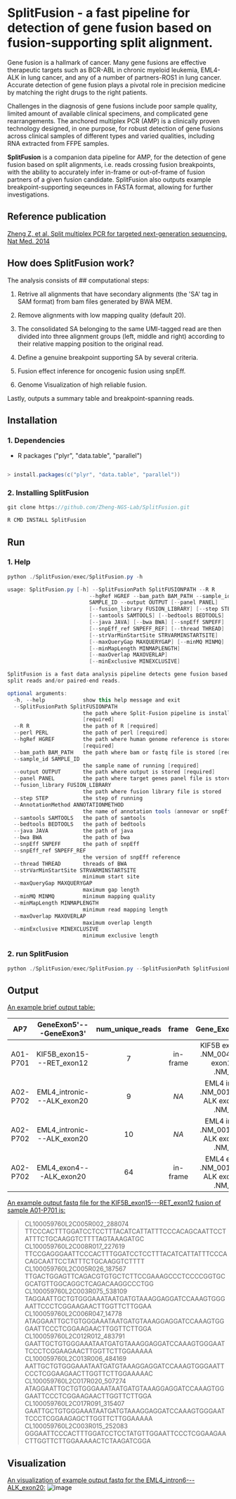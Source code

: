 # SplitFusion - a fast pipeline for detection of gene fusion based on fusion-supporting split alignment.

Gene fusion is a hallmark of cancer. Many gene fusions are effective therapeutic targets such as BCR-ABL in chronic myeloid leukemia, EML4-ALK in lung cancer, and any of a number of partners-ROS1 in lung cancer. Accurate detection of gene fusion plays a pivotal role in precision medicine by matching the right drugs to the right patients.

Challenges in the diagnosis of gene fusions include poor sample quality, limited amount of available clinical specimens, and complicated gene rearrangements. The anchored multiplex PCR (AMP) is a clinically proven technology designed, in one purpose, for robust detection of gene fusions across clinical samples of different types and varied qualities, including RNA extracted from FFPE samples.

**SplitFusion** is a companion data pipeline for AMP, for the detection of gene fusion based on split alignments, i.e. reads crossing fusion breakpoints, with the ability to accurately infer in-frame or out-of-frame of fusion partners of a given fusion candidate. SplitFusion also outputs example breakpoint-supporting seqeunces in FASTA format, allowing for further investigations.

## Reference publication
[Zheng Z, et al. Split multiplex PCR for targeted next-generation sequencing. Nat Med. 2014](http://www.nature.com/nm/journal/v20/n12/full/nm.3729.html)

## How does SplitFusion work?  


The analysis consists of ## computational steps:

1. Retrive all alignments that have secondary alignments (the 'SA' tag in SAM format) from bam files generated by BWA MEM.

2. Remove alignments with low mapping quality (default 20).

3. The consolidated SA belonging to the same UMI-tagged read are then divided into three alignment groups (left, middle and right) according to their relative mapping position to the original read.

4. Define a genuine breakpoint supporting SA by several criteria.

5. Fusion effect inference for oncogenic fusion using snpEff.

6. Genome Visualization of high reliable fusion.


Lastly, outputs a summary table and breakpoint-spanning reads.



## Installation

### 1. Dependencies

- R packages ("plyr", "data.table", "parallel")


```java

> install.packages(c("plyr", "data.table", "parallel"))

```

### 2. Installing SplitFusion

```java
git clone https://github.com/Zheng-NGS-Lab/SplitFusion.git

R CMD INSTALL SplitFusion
```


## Run

### 1. Help
```java
python ./SplitFusion/exec/SplitFusion.py -h

usage: SplitFusion.py [-h] --SplitFusionPath SplitFUSIONPATH --R R
                          --hgRef HGREF --bam_path BAM_PATH --sample_id
                          SAMPLE_ID --output OUTPUT [--panel PANEL]
                          [--fusion_library FUSION_LIBRARY] [--step STEP]
                          [--samtools SAMTOOLS] [--bedtools BEDTOOLS]
                          [--java JAVA] [--bwa BWA] [--snpEff SNPEFF]
                          [--snpEff_ref SNPEFF_REF] [--thread THREAD]
                          [--strVarMinStartSite STRVARMINSTARTSITE]
                          [--maxQueryGap MAXQUERYGAP] [--minMQ MINMQ]
                          [--minMapLength MINMAPLENGTH]
                          [--maxOverlap MAXOVERLAP]
                          [--minExclusive MINEXCLUSIVE]

SplitFusion is a fast data analysis pipeline detects gene fusion based on
split reads and/or paired-end reads.

optional arguments:
  -h, --help            show this help message and exit
  --SplitFusionPath SplitFUSIONPATH
                        the path where Split-Fusion pipeline is installed
                        [required]
  --R R                 the path of R [required]
  --perl PERL           the path of perl [required]
  --hgRef HGREF         the path where human genome reference is stored
                        [required]
  --bam_path BAM_PATH   the path where bam or fastq file is stored [required]
  --sample_id SAMPLE_ID
                        the sample name of running [required]
  --output OUTPUT       the path where output is stored [required]
  --panel PANEL         the path where target genes panel file is stored
  --fusion_library FUSION_LIBRARY
                        the path where fusion library file is stored
  --step STEP           the step of running
  --AnnotationMethod ANNOTATIONMETHOD
                        the name of annotation tools (annovar or snpEff, default: annovar)
  --samtools SAMTOOLS   the path of samtools
  --bedtools BEDTOOLS   the path of bedtools
  --java JAVA           the path of java
  --bwa BWA             the path of bwa
  --snpEff SNPEFF       the path of snpEff
  --snpEff_ref SNPEFF_REF
                        the version of snpEff reference
  --thread THREAD       threads of BWA
  --strVarMinStartSite STRVARMINSTARTSITE
                        minimum start site
  --maxQueryGap MAXQUERYGAP
                        maximum gap length
  --minMQ MINMQ         minimum mapping quality
  --minMapLength MINMAPLENGTH
                        minimum read mapping length
  --maxOverlap MAXOVERLAP
                        maximum overlap length
  --minExclusive MINEXCLUSIVE
                        minimum exclusive length

```

### 2. run SplitFusion
```java
python ./SplitFusion/exec/SplitFusion.py --SplitFusionPath SplitFusionPath --hgRef hgRef --bam_path bam_path --sample_id sample_id --output output --R R --perl perl
```

## Output 
[An example brief output table:](https://github.com/Zheng-NGS-Lab/SplitFusion/blob/master/inst/data/example_data/result/example/example.brief.summary)

| AP7         | GeneExon5'---GeneExon3'    | num_unique_reads | frame    | Gene_Exon_cDNA_5'_3'            |
|:-----------:|:--------------------------:|:----------------:|:--------:|:-------------------------------:|
| A01-P701    | KIF5B_exon15---RET_exon12  |                7 | in-frame | KIF5B exon15 c.1723 .NM_004521.---RET exon12 c.2138 .NM_020630. |
| A02-P702    | EML4_intronic---ALK_exon20 |                9 | _NA_     | EML4 intronic c.NA .NM_001145076.---ALK exon20 c.3171 .NM_004304. |
| A02-P702    | EML4_intronic---ALK_exon20 |               10 | _NA_     | EML4 intronic c.NA .NM_001145076.---ALK exon20 c.3173 .NM_004304. |
| A02-P702    | EML4_exon4---ALK_exon20    |               64 | in-frame | EML4 exon4 c.468 .NM_001145076.---ALK exon20 c.3171 .NM_004304. |

[An example output fastq file for the KIF5B_exon15---RET_exon12 fusion of sample A01-P701 is:](https://github.com/Zheng-NGS-Lab/SplitFusion/blob/master/inst/data/example_data/result/example/example.EML4_intron6---ALK_exon20.txt)

 >CL100059760L2C005R002_288074
TTCCCACTTTGGATCCTCCTTTACATCATTATTTCCCACAGCAATTCCTATTTCTGCAAGGTCTTTTAGTAAAGATGC
 >CL100059760L2C008R017_227619
TTCCGAGGGAATTCCCACTTTGGATCCTCCTTTACATCATTATTTCCCACAGCAATTCCTATTTCTGCAAGGTCTTTT
 >CL100059760L2C005R026_187567
TTGACTGGAGTTCAGACGTGTGCTCTTCCGAAAGCCCTCCCCGGTGCGCATGTTGGCAGGCTCAGACAAGGCCCTGG
 >CL100059760L2C003R075_538109
TAGGAATTGCTGTGGGAAATAATGATGTAAAGGAGGATCCAAAGTGGGAATTCCCTCGGAAGAACTTGGTTCTTGGAA
 >CL100059760L2C006R047_14778
ATAGGAATTGCTGTGGGAAATAATGATGTAAAGGAGGATCCAAAGTGGGAATTCCCTCGGAAGAACTTGGTTCTTGGA
 >CL100059760L2C012R012_483791
GAATTGCTGTGGGAAATAATGATGTAAAGGAGGATCCAAAGTGGGAATTCCCTCGGAAGAACTTGGTTCTTGGAAAAA
 >CL100059760L2C013R006_484169
AATTGCTGTGGGAAATAATGATGTAAAGGAGGATCCAAAGTGGGAATTCCCTCGGAAGAACTTGGTTCTTGGAAAAAC
 >CL100059760L2C017R020_507274
ATAGGAATTGCTGTGGGAAATAATGATGTAAAGGAGGATCCAAAGTGGGAATTCCCTCGGAAGAACTTGGTTCTTGGA
 >CL100059760L2C017R091_315407
GAATTGCTGTGGGAAATAATGATGTAAAGGAGGATCCAAAGTGGGAATTCCCTCGGAAGAGCTTGGTTCTTGGAAAAA
 >CL100059760L2C003R015_252083
GGGAATTCCCACTTTGGATCCTCCTATGTTGGAATTCCCTCGGAAGAACTTGGTTCTTGGAAAAACTCTAAGATCGGA



## Visualization
[An visualization of example output fastq for the EML4_intron6---ALK_exon20:](https://github.com/Zheng-NGS-Lab/SplitFusion/blob/master/inst/data/example_data/result/example/example.EML4_intron6---ALK_exon20.png)
![image](https://github.com/Zheng-NGS-Lab/SplitFusion/blob/master/inst/data/example_data/result/example/example.EML4_intron6---ALK_exon20.png)




